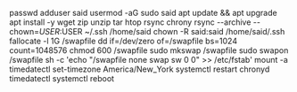 passwd
adduser said
usermod -aG sudo said
apt update && apt upgrade
apt install -y wget  zip unzip tar htop rsync chrony
rsync --archive --chown=$USER:$USER ~/.ssh /home/said
chown -R said:said /home/said/.ssh
fallocate -l 1G /swapfile
dd if=/dev/zero of=/swapfile bs=1024 count=1048576
chmod 600 /swapfile
sudo mkswap /swapfile
sudo swapon /swapfile
sh -c 'echo "/swapfile none swap sw 0 0" >> /etc/fstab'
mount -a
timedatectl set-timezone America/New_York
systemctl restart chronyd
timedatectl
systemctl reboot
